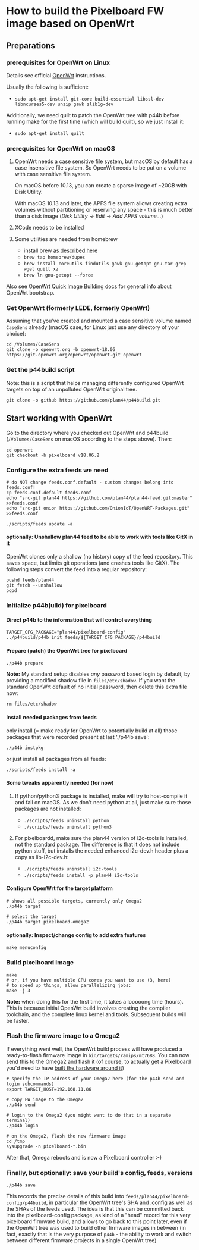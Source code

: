 # How to build the Pixelboard FW image based on OpenWrt

## Preparations

### prerequisites for OpenWrt on Linux

Details see official [OpenWrt](https://wiki.openwrt.org/doc/howto/buildroot.exigence) instructions.

Usually the following is sufficient:

- `sudo apt-get install git-core build-essential libssl-dev libncurses5-dev unzip gawk zlib1g-dev`

Additionally, we need quilt to patch the OpenWrt tree with p44b before running make for the first time (which will build quilt), so we just install it:

- `sudo apt-get install quilt`


### prerequisites for OpenWrt on macOS

1. OpenWrt needs a case sensitive file system, but macOS by default has a case insensitive file system. So OpenWrt needs to be put on a volume with case sensitive file system.

   On macOS before 10.13, you can create a sparse image of ~20GB with Disk Utility.

   With macOS 10.13 and later, the APFS file system allows creating extra volumes without partitioning or reserving any space - this is much better than a disk image (*Disk Utility -> Edit -> Add APFS volume...*)

2. XCode needs to be installed

3. Some utilities are needed from homebrew
   - install brew [as described here](https://brew.sh)
   - `brew tap homebrew/dupes`
   - `brew install coreutils findutils gawk gnu-getopt gnu-tar grep wget quilt xz`
   - `brew ln gnu-getopt --force`

Also see [OpenWrt Quick Image Building docs](https://openwrt.org/docs/guide-developer/quickstart-build-images) for general info about OpenWrt bootstrap.

### Get OpenWrt (formerly LEDE, formerly OpenWrt)

Assuming that you've created and mounted a case sensitive volume named `CaseSens` already (macOS case, for Linux just use any directory of your choice):

    cd /Volumes/CaseSens
    git clone -o openwrt.org -b openwrt-18.06 https://git.openwrt.org/openwrt/openwrt.git openwrt

### Get the p44build script

Note: this is a script that helps managing differently configured OpenWrt targets on top of an unpolluted OpenWrt original tree.

    git clone -o github https://github.com/plan44/p44build.git

## Start working with OpenWrt

Go to the directory where you checked out OpenWrt and p44build (`/Volumes/CaseSens` on macOS according to the steps above). Then:

    cd openwrt
    git checkout -b pixelboard v18.06.2

### Configure the extra feeds we need

    # do NOT change feeds.conf.default - custom changes belong into feeds.conf!
    cp feeds.conf.default feeds.conf
    echo "src-git plan44 https://github.com/plan44/plan44-feed.git;master" >>feeds.conf
    echo "src-git onion https://github.com/OnionIoT/OpenWRT-Packages.git" >>feeds.conf

    ./scripts/feeds update -a

#### optionally: Unshallow plan44 feed to be able to work with tools like GitX in it

OpenWrt clones only a shallow (no history) copy of the feed repository. This saves space, but limits git operations (and crashes tools like GitX). The following steps convert the feed into a regular repository:

    pushd feeds/plan44
    git fetch --unshallow
    popd

### Initialize p44b(uild) for pixelboard

#### Direct p44b to the information that will control everything

    TARGET_CFG_PACKAGE="plan44/pixelboard-config"
    ../p44build/p44b init feeds/${TARGET_CFG_PACKAGE}/p44build

#### Prepare (patch) the OpenWrt tree for pixelboard

    ./p44b prepare

**Note:** My standard setup disables *any* password based login by default, by providing a modified shadow file in `files/etc/shadow`. If you want the standard OpenWrt default of no initial password, then delete this extra file now:

    rm files/etc/shadow

#### Install needed packages from feeds

only install (= make ready for OpenWrt to potentially build at all)
those packages that were recorded present at last './p44b save':

    ./p44b instpkg

or just install all packages from all feeds:

    ./scripts/feeds install -a

#### Some tweaks apparently needed (for now)

1. If python/python3 package is installed, make will try to host-compile it and fail on macOS. As we don't need python at all, just make sure those packages are not installed:

    - `./scripts/feeds uninstall python`
    - `./scripts/feeds uninstall python3`

2. For pixelboardd, make sure the plan44 version of i2c-tools is installed, not the standard package. The difference is that it does not include python stuff, but installs the needed enhanced i2c-dev.h header plus a copy as lib-i2c-dev.h:

    - `./scripts/feeds uninstall i2c-tools`
    - `./scripts/feeds install -p plan44 i2c-tools`

#### Configure OpenWrt for the target platform

    # shows all possible targets, currently only Omega2
    ./p44b target

    # select the target
    ./p44b target pixelboard-omega2

#### optionally: Inspect/change config to add extra features

    make menuconfig

### Build pixelboard image

    make
    # or, if you have multiple CPU cores you want to use (3, here)
    # to speed up things, allow parallelizing jobs:
    make -j 3

**Note:** when doing this for the first time, it takes a looooong time (hours). This is because initial OpenWrt build involves creating the compiler toolchain, and the complete linux kernel and tools. Subsequent builds will be faster.

### Flash the firmware image to a Omega2

If everything went well, the OpenWrt build process will have produced a ready-to-flash firmware image in `bin/targets/ramips/mt7688`. You can now send this to the Omega2 and flash it (of course, to actually get a Pixelboard you'd need to have [built the hardware around it](https://github.com/plan44/pixelboard-hardware))

    # specify the IP address of your Omega2 here (for the p44b send and login subcommands)
    export TARGET_HOST=192.168.11.86
	
    # copy FW image to the Omega2
    ./p44b send
    
    # login to the Omega2 (you might want to do that in a separate terminal)
    ./p44b login
    
    # on the Omega2, flash the new firmware image
    cd /tmp
    sysupgrade -n pixelboard-*.bin

After that, Omega reboots and is now a Pixelboard controller :-)

### Finally, but optionally: save your build's config, feeds, versions

    ./p44b save
    
This records the precise details of this build into `feeds/plan44/pixelboard-config/p44build`, in particular the OpenWrt tree's SHA and .config as well as the SHAs of the feeds used. The idea is that this can be committed back into the pixelboard-config package, as kind of a "head" record for this very pixelboard firmware build, and allows to go back to this point later, even if the OpenWrt tree was used to build other firmware images in between (in fact, exactly that is the very purpose of `p44b` - the ability to work and switch between different firmware projects in a single OpenWrt tree)
